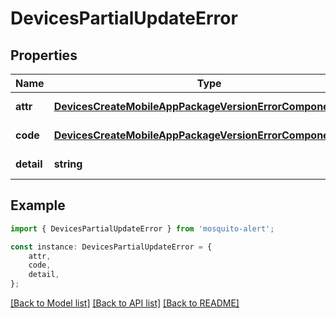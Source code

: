 # DevicesPartialUpdateError


## Properties

Name | Type | Description | Notes
------------ | ------------- | ------------- | -------------
**attr** | [**DevicesCreateMobileAppPackageVersionErrorComponentAttr**](DevicesCreateMobileAppPackageVersionErrorComponentAttr.md) |  | [default to undefined]
**code** | [**DevicesCreateMobileAppPackageVersionErrorComponentCode**](DevicesCreateMobileAppPackageVersionErrorComponentCode.md) |  | [default to undefined]
**detail** | **string** |  | [default to undefined]

## Example

```typescript
import { DevicesPartialUpdateError } from 'mosquito-alert';

const instance: DevicesPartialUpdateError = {
    attr,
    code,
    detail,
};
```

[[Back to Model list]](../README.md#documentation-for-models) [[Back to API list]](../README.md#documentation-for-api-endpoints) [[Back to README]](../README.md)
